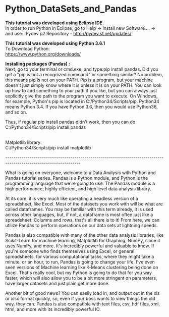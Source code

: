 ﻿# Python_DataSets_and_Pandas
 
 <b>This tutorial was developed using Eclipse IDE.</b> <br />
 In order to run Python in Eclipse, go to Help -> Install new Software ... -> and use: 'Pydev p2 Repository - http://pydev.sf.net/updates/'
 
 <b>This tutorial was developed using Python 3.6.1 </b>  <br />
 To Download Python: <br />
 https://www.python.org/downloads/
 
 <b>Installing packages (Pandas) : </b><br />
 Next, go to your terminal or cmd.exe, and type:pip install pandas. Did you get a "pip is not a recognized command" or something similar? No problem, this means pip is not on your PATH. Pip is a program, but your machine doesn't just simply know where it is unless it is on your PATH. You can look up how to add something to your path if you like, but you can always just explicitly give the path to the program you want to execute. On Windows, for example, Python's pip is located in C:/Python34/Scripts/pip. Python34 means Python 3.4. If you have Python 3.6, then you would use Python36, and so on.

Thus, if regular pip install pandas didn't work, then you can do <br />
C:/Python34/Scripts/pip install pandas <br /><br />

Matplotlib library:<br />
C:/Python34/Scripts/pip install matplotlib

 
 -------------------------------------------------------------------------------------------------------------------<br />
 
What is going on everyone, welcome to a Data Analysis with Python and Pandas tutorial series. 
Pandas is a Python module, and Python is the programming language that we're going to use. 
The Pandas module is a high performance, highly efficient, and high level data analysis library.

At its core, it is very much like operating a headless version of a spreadsheet, like Excel. 
Most of the datasets you work with will be what are called dataframes. You may be familiar with 
this term already, it is used across other languages, but, if not, a dataframe is most often just 
like a spreadsheet. Columns and rows, that's all there is to it! From here, we can utilize Pandas 
to perform operations on our data sets at lightning speeds.

Pandas is also compatible with many of the other data analysis libraries, like Scikit-Learn 
for machine learning, Matplotlib for Graphing, NumPy, since it uses NumPy, and more. It's incredibly 
powerful and valuable to know. If you're someone who finds themselves using Excel, or general spreadsheets, 
for various computational tasks, where they might take a minute, or an hour, to run, Pandas is going to 
change your life. I've even seen versions of Machine learning like K-Means clustering being done on Excel. 
That's really cool, but my Python is going to do that for you way faster, which will also allow you to be a 
bit more stringent on parameters, have larger datasets and just plain get more done.

Another bit of good news? You can easily load in, and output out in the xls or xlsx format quickly, so, 
even if your boss wants to view things the old way, they can. Pandas is also compatible with text files, 
csv, hdf files, xml, html, and more with its incredibly powerful IO.
